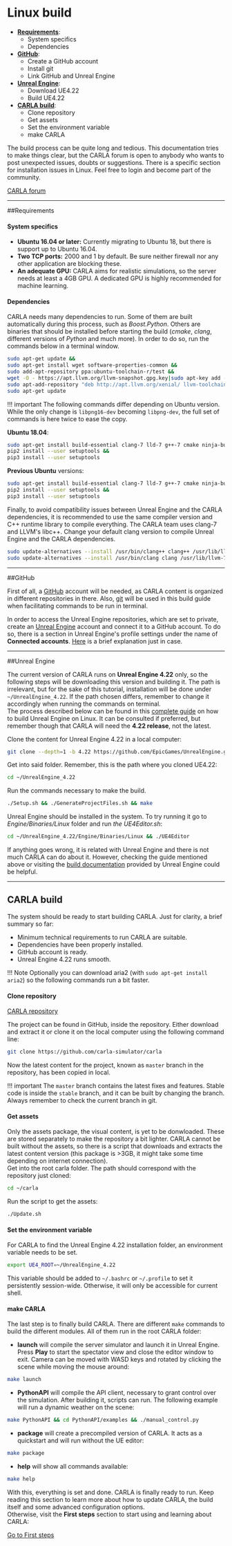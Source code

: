 <h1>Linux build</h1>

  * [__Requirements__](#requirements):  
	* System specifics
	* Dependencies 
  * [__GitHub__](#github):  
	* Create a GitHub account  
	* Install git  
	* Link GitHub and Unreal Engine 
  * [__Unreal Engine__](#unreal-engine):
	* Download UE4.22  
	* Build UE4.22  
  * [__CARLA build__](#carla-build): 
	* Clone repository  
	* Get assets  
	* Set the environment variable 
	* make CARLA  

The build process can be quite long and tedious. This documentation tries to make things clear, but the CARLA forum is open to anybody who wants to post unexpected issues, doubts or suggestions. There is a specific section for installation issues in Linux. Feel free to login and become part of the community. 

<div class="build-buttons">
<!-- Latest release button -->
<p>
<a href="https://forum.carla.org/" target="_blank" class="btn btn-neutral" title="Go to the latest CARLA release">
CARLA forum</a>
</p>
</div>

---------------
##Requirements
<h4>System specifics</h4>

  * __Ubuntu 16.04 or later:__ Currently migrating to Ubuntu 18, but there is support up to Ubuntu 16.04.
  * __Two TCP ports:__ 2000 and 1 by default. Be sure neither firewall nor any other application are blocking these. 
  * __An adequate GPU:__ CARLA aims for realistic simulations, so the server needs at least a 4GB GPU. A dedicated GPU is highly recommended for machine learning. 


<h4>Dependencies</h4>

CARLA needs many dependencies to run. Some of them are built automatically during this process, such as *Boost.Python*. Others are binaries that should be installed before starting the build (*cmake*, *clang*, different versions of *Python* and much more). In order to do so, run the commands below in a terminal window. 

```sh
sudo apt-get update &&
sudo apt-get install wget software-properties-common &&
sudo add-apt-repository ppa:ubuntu-toolchain-r/test &&
wget -O - https://apt.llvm.org/llvm-snapshot.gpg.key|sudo apt-key add - &&
sudo apt-add-repository "deb http://apt.llvm.org/xenial/ llvm-toolchain-xenial-7 main" &&
sudo apt-get update
```

!!! important
    The following commands differ depending on Ubuntu version. While the only change is `libpng16-dev` becoming `libpng-dev`, the full set of commands is here twice to ease the copy. 

__Ubuntu 18.04__:
```sh
sudo apt-get install build-essential clang-7 lld-7 g++-7 cmake ninja-build libvulkan1 python python-pip python-dev python3-dev python3-pip libpng-dev libtiff5-dev libjpeg-dev tzdata sed curl unzip autoconf libtool rsync &&
pip2 install --user setuptools &&
pip3 install --user setuptools 
```
__Previous Ubuntu__ versions: 
```sh
sudo apt-get install build-essential clang-7 lld-7 g++-7 cmake ninja-build libvulkan1 python python-pip python-dev python3-dev python3-pip libpng16-dev libtiff5-dev libjpeg-dev tzdata sed curl unzip autoconf libtool rsync &&
pip2 install --user setuptools &&
pip3 install --user setuptools 
```

Finally, to avoid compatibility issues between Unreal Engine and the CARLA dependencies, it is recommended to use the same compiler version and C++ runtime library to compile everything. The CARLA team uses clang-7 and LLVM's libc++. Change your default clang version to compile Unreal Engine and the CARLA dependencies.

```sh
sudo update-alternatives --install /usr/bin/clang++ clang++ /usr/lib/llvm-7/bin/clang++ 170 &&
sudo update-alternatives --install /usr/bin/clang clang /usr/lib/llvm-7/bin/clang 170
```

-------------------
##GitHub

First of all, a [GitHub](https://github.com/) account will be needed, as CARLA content is organized in different repositories in there. Also, [git](https://git-scm.com/book/en/v2/Getting-Started-Installing-Git) will be used in this build guide when facilitating commands to be run in terminal.    
  
In order to access the Unreal Engine repositories, which are set to private, create an [Unreal Engine](https://www.unrealengine.com/en-US/feed) account and connect it to a GitHub account. To do so, there is a section in Unreal Engine's profile settings under the name of __Connected accounts__. [Here](https://www.unrealengine.com/en-US/blog/updated-authentication-process-for-connecting-epic-github-accounts) is a brief explanation just in case. 

-------------------
##Unreal Engine

The current version of CARLA runs on __Unreal Engine 4.22__ only, so the following steps will be downloading this version and building it. The path is irrelevant, but for the sake of this tutorial, installation will be done under `~/UnrealEngine_4.22`. If the path chosen differs, remember to change it accordingly when running the commands on terminal.   
The process described below can be found in this [complete guide](https://docs.unrealengine.com/en-US/Platforms/Linux/BeginnerLinuxDeveloper/SettingUpAnUnrealWorkflow/index.html) on how to build Unreal Engine on Linux. It can be consulted if preferred, but remember though that CARLA will need the __4.22 release__, not the latest. 

Clone the content for Unreal Engine 4.22 in a local computer:
```sh
git clone --depth=1 -b 4.22 https://github.com/EpicGames/UnrealEngine.git ~/UnrealEngine_4.22
```
Get into said folder. Remember, this is the path where you cloned UE4.22:
```sh
cd ~/UnrealEngine_4.22
```
Run the commands necessary to make the build. 
```sh
./Setup.sh && ./GenerateProjectFiles.sh && make
```

Unreal Engine should be installed in the system. To try running it go to _Engine/Binaries/Linux_ folder and run _the UE4Editor.sh_:
```sh
cd ~/UnrealEngine_4.22/Engine/Binaries/Linux && ./UE4Editor
```

If anything goes wrong, it is related with Unreal Engine and there is not much CARLA can do about it. However, checking the guide mentioned above or visiting the [build documentation](https://wiki.unrealengine.com/Building_On_Linux) provided by Unreal Engine could be helpful.

-----------
## CARLA build
The system should be ready to start building CARLA. Just for clarity, a brief summary so far:  

  * Minimum technical requirements to run CARLA are suitable.
  * Dependencies have been properly installed.
  * GitHub account is ready. 
  * Unreal Engine 4.22 runs smooth.

!!! Note
    Optionally you can download aria2 (with `sudo apt-get install aria2`) so the following commands run a bit faster. 

<h4>Clone repository</h4>

<div class="build-buttons">
<!-- Latest release button -->
<p>
<a href="https://github.com/carla-simulator/carla" target="_blank" class="btn btn-neutral" title="Go to the latest CARLA release">
<span class="icon icon-github"></span> CARLA repository</a>
</p>
</div>
The project can be found in GitHub, inside the repository. Either download and extract it or clone it on the local computer using the following command line: 

```sh
git clone https://github.com/carla-simulator/carla
```

Now the latest content for the project, known as `master` branch in the repository, has been copied in local. 

!!! important
    The `master` branch contains the latest fixes and features. Stable code is inside the `stable` branch, and it can be built by changing the branch. Always remember to check the current branch in git. 

<h4>Get assets</h4>

Only the assets package, the visual content, is yet to be donwloaded. These are stored separately to make the repository a bit lighter. CARLA cannot be built without the assets, so there is a script that downloads and extracts the latest content version (this package is >3GB, it might take some time depending on internet connection).  
Get into the root carla folder. The path should correspond with the repository just cloned:
```sh
cd ~/carla
```
Run the script to get the assets:
```sh
./Update.sh
```


<h4>Set the environment variable </h4>

For CARLA to find the Unreal Engine 4.22 installation folder, an environment variable needs to be set.

```sh
export UE4_ROOT=~/UnrealEngine_4.22
```

This variable should be added to `~/.bashrc` or `~/.profile` to set it persistently session-wide. Otherwise, it will only be accessible for current shell.

<h4>make CARLA</h4>

The last step is to finally build CARLA. There are different `make` commands to build the different modules. All of them run in the root CARLA folder: 

  * __launch__ will compile the server simulator and launch it in Unreal Engine. Press **Play** to start the spectator view and close the editor window to exit. Camera can be moved with WASD keys and rotated by clicking the scene while moving the mouse around:  
```sh
make launch
``` 
  * __PythonAPI__ will compile the API client, necessary to grant control over the simulation. After building it, scripts can run. The following example will run a dynamic weather on the scene: 
```sh
make PythonAPI && cd PythonAPI/examples && ./manual_control.py
``` 
  * __package__ will create a precompiled version of CARLA. It acts as a quickstart and will run without the UE editor: 
```sh
make package
``` 
  * __help__ will show all commands available: 
```sh
make help
``` 

With this, everything is set and done. CARLA is finally ready to run. Keep reading this section to learn more about how to update CARLA, the build itself and some advanced configuration options.  
Otherwise, visit the __First steps__ section to start using and learning about CARLA: 
<div class="build-buttons">
<!-- Latest release button -->
<p>
<a href="../python_api_tutorial" target="_blank" class="btn btn-neutral" title="Go to the latest CARLA release">
Go to First steps</a>
</p>
</div>

